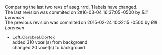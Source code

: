 Comparing the last two revs of aseg.nrrd, __1__ labels have changed.  
The last revision was commited on 2016-03-04 16:37:05 -0500 by _Bill Lorensen_  
The previous revision was commited on 2015-02-24 10:22:15 -0500 by _Bill Lorensen_  
* [Left_Cerebral_Cortex](https://github.com/lorensen/FreeSurferSampleAtlas/blob/9a00f47dbc5e2aabf97b53b51f19cd7adbbe3b37/Changes/Left_Cerebral_Cortex_diff.png)    
     added 310 voxel(s) from background  
     changed 20 voxel(s) to background  

